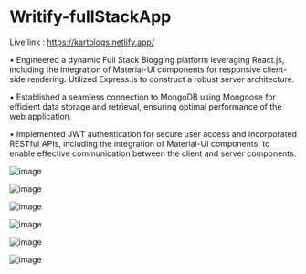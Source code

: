# Writify-fullStackApp

Live link : https://kartblogs.netlify.app/

• Engineered a dynamic Full Stack Blogging platform leveraging React.js, including the integration of Material-UI components for responsive client-side rendering. Utilized Express.js to construct a robust server architecture.

• Established a seamless connection to MongoDB using Mongoose for efficient data storage and retrieval, ensuring optimal performance of the web application.

• Implemented JWT authentication for secure user access and incorporated RESTful APIs, including the integration of Material-UI components, to enable effective communication between the client and server components.

![image](https://github.com/KarthikhKamath/Writify_fullStackApp/assets/74257697/d64dfb96-4d1e-44c6-b8d6-29876e65509b)

![image](https://github.com/KarthikhKamath/Writify_fullStackApp/assets/74257697/2d43a89f-b540-4c9a-a298-41c4295df726)

![image](https://github.com/KarthikhKamath/Writify_fullStackApp/assets/74257697/c5a31c20-c380-4876-aa19-b0fb39742ed0)

![image](https://github.com/KarthikhKamath/Writify_fullStackApp/assets/74257697/f3ef1f34-8b12-4ece-b758-a56f4da02561)

![image](https://github.com/KarthikhKamath/Writify_fullStackApp/assets/74257697/e646ad64-e5f2-49e8-8dba-5185601c8be5)

![image](https://github.com/KarthikhKamath/Writify_fullStackApp/assets/74257697/7da7ff8c-b6bd-4c60-a9f9-103f38b3d55d)

